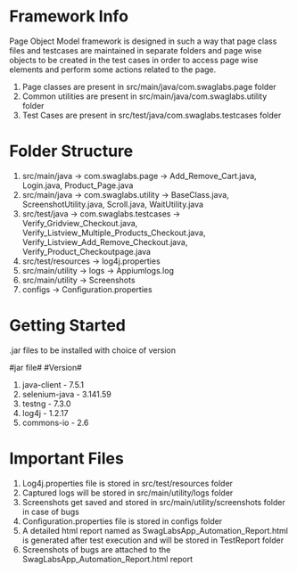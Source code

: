 # Framework Info
 Page Object Model framework is designed in such a way that page class files and testcases are maintained in separate folders and page wise objects to be created in the test cases in order to access page wise elements and perform some actions related to the page.
   1. Page classes are present in src/main/java/com.swaglabs.page folder
   2. Common utilities are present in src/main/java/com.swaglabs.utility folder
   3. Test Cases are present in src/test/java/com.swaglabs.testcases folder
 

# Folder Structure
1. src/main/java -> com.swaglabs.page      -> Add_Remove_Cart.java, Login.java, Product_Page.java 
2. src/main/java -> com.swaglabs.utility   -> BaseClass.java, ScreenshotUtility.java, Scroll.java, WaitUtility.java
3. src/test/java -> com.swaglabs.testcases -> Verify_Gridview_Checkout.java, Verify_Listview_Multiple_Products_Checkout.java, Verify_Listview_Add_Remove_Checkout.java,                                                        Verify_Product_Checkoutpage.java
4. src/test/resources -> log4j.properties
5. src/main/utility   -> logs ->  Appiumlogs.log
6. src/main/utility   -> Screenshots
7. configs            -> Configuration.properties

# Getting Started
.jar files to be installed with choice of version

#jar file#             #Version#
1. java-client    -     7.5.1
2. selenium-java  -     3.141.59
3. testng         -     7.3.0
4. log4j          -     1.2.17
5. commons-io     -     2.6

# Important Files
1. Log4j.properties file is stored in src/test/resources folder
2. Captured logs will be stored in src/main/utility/logs folder
3. Screenshots get saved and stored in src/main/utility/screenshots folder in case of bugs
4. Configuration.properties file is stored in configs folder
5. A detailed html report named as SwagLabsApp_Automation_Report.html is generated after test execution and will be stored in TestReport folder 
6. Screenshots of bugs are attached to the SwagLabsApp_Automation_Report.html report
